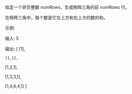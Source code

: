 给定一个非负整数 numRows，生成杨辉三角的前 numRows 行。



在杨辉三角中，每个数是它左上方和右上方的数的和。

示例:

输入: 5

输出:
[
     [1],
     
    [1,1],
    
   [1,2,1],
   
  [1,3,3,1],
  
 [1,4,6,4,1]
]
